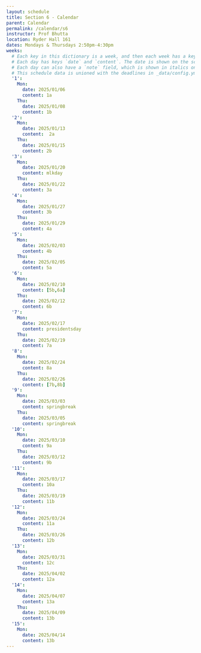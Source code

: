 ```yaml
---
layout: schedule
title: Section 6 - Calendar
parent: Calendar
permalink: /calendar/s6
instructor: Prof Bhutta
location: Ryder Hall 161
dates: Mondays & Thursdays 2:50pm-4:30pm
weeks:
  # Each key in this dictionary is a week, and then each week has a key in [Mon, Tue, Thu, Thu, Fri].
  # Each day has keys `date` and `content`. The date is shown on the schedule, and `content` is a key into the yml file in _data/modules.yml. `content` may be an array.
  # Each day can also have a `note` field, which is shown in italics on the calendar.
  # This schedule data is unioned with the deadlines in _data/config.yml
  '1':
    Mon:
      date: 2025/01/06
      content: 1a
    Thu:
      date: 2025/01/08
      content: 1b
  '2':
    Mon:
      date: 2025/01/13
      content:  2a
    Thu:
      date: 2025/01/15
      content: 2b
  '3':
    Mon:
      date: 2025/01/20
      content: mlkday
    Thu:
      date: 2025/01/22
      content: 3a
  '4':
    Mon:
      date: 2025/01/27
      content: 3b
    Thu:
      date: 2025/01/29
      content: 4a
  '5':
    Mon:
      date: 2025/02/03
      content: 4b
    Thu:
      date: 2025/02/05
      content: 5a
  '6':
    Mon:
      date: 2025/02/10
      content: [5b,6a]
    Thu:
      date: 2025/02/12
      content: 6b
  '7':
    Mon:
      date: 2025/02/17
      content: presidentsday
    Thu:
      date: 2025/02/19
      content: 7a
  '8':
    Mon:
      date: 2025/02/24
      content: 8a
    Thu:
      date: 2025/02/26
      content: [7b,8b]
  '9':
    Mon:
      date: 2025/03/03
      content: springbreak
    Thu:
      date: 2025/03/05
      content: springbreak
  '10':
    Mon:
      date: 2025/03/10
      content: 9a
    Thu:
      date: 2025/03/12
      content: 9b
  '11':
    Mon:
      date: 2025/03/17
      content: 10a
    Thu:
      date: 2025/03/19
      content: 11b
  '12':
    Mon:
      date: 2025/03/24
      content: 11a
    Thu:
      date: 2025/03/26
      content: 12b
  '13':
    Mon:
      date: 2025/03/31
      content: 12c
    Thu:
      date: 2025/04/02
      content: 12a
  '14':
    Mon:
      date: 2025/04/07
      content: 13a
    Thu:
      date: 2025/04/09
      content: 13b
  '15':
    Mon:
      date: 2025/04/14
      content: 13b
---
```

